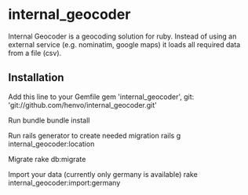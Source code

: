 internal_geocoder
=================

Internal Geocoder is a geocoding solution for ruby. Instead of using an
external service (e.g. nominatim, google maps) it loads all required data from
a file (csv).

Installation
------------

Add this line to your Gemfile
    gem 'internal_geocoder', git: 'git://github.com/henvo/internal_geocoder.git'

Run bundle
    bundle install

Run rails generator to create needed migration
    rails g internal_geocoder:location

Migrate
    rake db:migrate

Import your data (currently only germany is available)
    rake internal_geocoder:import:germany


